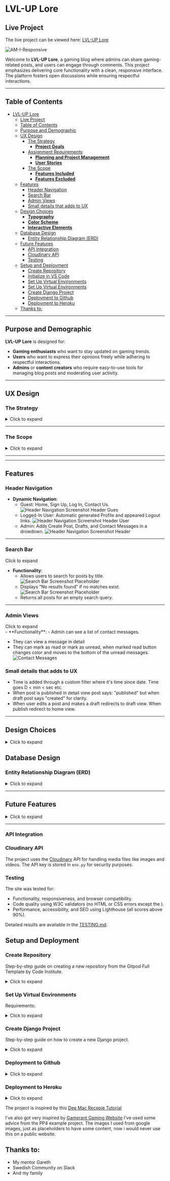 # LVL-UP Lore

## Live Project

The live project can be viewed here: [LVL-UP Lore](https://lvlup-lore-627e6743039a.herokuapp.com/)

![AM-I-Responsive](static/images/readme-files/am-i-responsive.png)

Welcome to **LVL-UP Lore**, a gaming blog where admins can share gaming-related posts, and users can engage through comments. This project emphasizes delivering core functionality with a clean, responsive interface. The platform fosters open discussions while ensuring respectful interactions.


---

## Table of Contents

- [LVL-UP Lore](#lvl-up-lore)
  - [Live Project](#live-project)
  - [Table of Contents](#table-of-contents)
  - [Purpose and Demographic](#purpose-and-demographic)
  - [UX Design](#ux-design)
    - [The Strategy](#the-strategy)
      - [**Project Goals**](#project-goals)
    - [Assignment Requirements](#assignment-requirements)
      - [**Planning and Project Management**](#planning-and-project-management)
      - [**User Stories**](#user-stories)
    - [The Scope](#the-scope)
      - [**Features Included**](#features-included)
      - [**Features Excluded**](#features-excluded)
  - [Features](#features)
    - [Header Navigation](#header-navigation)
    - [Search Bar](#search-bar)
    - [Admin Views](#admin-views)
    - [Small details that adds to UX](#small-details-that-adds-to-ux)
  - [Design Choices](#design-choices)
    - [**Typography**](#typography)
    - [**Color Scheme**](#color-scheme)
    - [**Interactive Elements**](#interactive-elements)
  - [Database Design](#database-design)
    - [Entity Relationship Diagram (ERD)](#entity-relationship-diagram-erd)
  - [Future Features](#future-features)
    - [API Integration](#api-integration)
    - [Cloudinary API](#cloudinary-api)
    - [Testing](#testing)
  - [Setup and Deployment](#setup-and-deployment)
    - [Create Repository](#create-repository)
    - [Initialize in VS Code](#initialize-in-vs-code)
    - [Set Up Virtual Environments](#set-up-virtual-environments)
    - [Set Up Virtual Environments](#set-up-virtual-environments-1)
    - [Create Django Project](#create-django-project)
    - [Deployment to Github](#deployment-to-github)
    - [Deployment to Heroku](#deployment-to-heroku)
  - [Thanks to:](#thanks-to)

---

## Purpose and Demographic

**LVL-UP Lore** is designed for:
- **Gaming enthusiasts** who want to stay updated on gaming trends.
- **Users** who want to express their opinions freely while adhering to respectful interactions.
- **Admins** or **content creators** who require easy-to-use tools for managing blog posts and moderating user activity.

---

## UX Design

### The Strategy

<details>
<summary>Click to expand</summary>

#### **Project Goals**
1. Build a platform where users can access gaming-related posts and interact with them.
2. Provide admins with tools for managing content effectively, including posts, comments, and feedback.
3. Deliver a responsive, visually appealing site for users across all devices.

### <a id="assignment-requirements">Assignment Requirements</a>
A detailed list of project requirements as outlined by the educational curriculum:
<details>
<summary>Click to expand</summary>
1. Functionality: Create a fully functional web application where users can suggest, select, and like bands.
2. User Authentication: Implement secure user registration and login capabilities.
3. Database Management: Design and utilize a database to store user data and band information.
4. Responsive Design: Ensure the website is responsive and accessible on all devices.
5. User Interface: Develop a clean and intuitive user interface using Bootstrap.
6. Project Documentation: Maintain comprehensive documentation of the development process and code.
7. Version Control: Use Git to manage the project repository, with consistent commits and clear commit messages.
8. Kanban Board: Set up and maintain a Kanban board for task management throughout the project duration.
</details>

#### **Planning and Project Management**
This project was managed using Agile principles, focusing on iterative development and continuous improvement. A Kanban board was used to track progress and organize tasks effectively.

- **Kanban Board**:
  The Kanban board was structured with the following columns:
  - **To Do**: Tasks not yet started.
  - **In Progress**: Tasks currently being worked on.
  - **Completed**: Finished tasks.

  ![Kanban Board Screenshot Placeholder](static/images/readme-files/kanban-board.png)

  View the live board here: [GitHub Project Board](https://github.com/users/andreasawenlof/projects/5).

#### **User Stories**
- **As a user**, I want to:
  - Browse gaming-related posts.
  - Comment on posts and edit or delete my own comments.
  - Search for posts based on their titles.
  - View user profiles, including my own.
- **As an admin**, I want to:
  - Create, edit, publish, or delete posts.
  - Moderate user comments and manage drafts.
  - Review and respond to inquiries from the contact form.

</details>

---

### The Scope

<details>
<summary>Click to expand</summary>

#### **Features Included**
1. **Header Navigation**:
   - Role-based links for guests, logged-in users, and admins.
   - Links include: Home, Profile, Login, Logout, and Contact Us.
   - Hamburger nav for smaller screens
   - ![Hamburger Nav](static/images/readme-files/gifs/nav-hamburger.gif)

2. **CRUD Operations**:
   - Admins can create, edit, delete, and manage drafts of posts.
  ![Draft and Publish](static/images/readme-files/gifs/draft-publish.gif)

3. **Comments**:
   - Users can add, edit, and delete their own comments.
  ![Crud Comments](static/images/readme-files/gifs/comment-crud.gif)
4. **Profiles**:
   - User profiles include bio and activity (e.g., posts they’ve commented on). Users can check other profiles.
  ![Profile View](static/images/readme-files/Header-profile.png)

5. **Search Bar**:
   - Users can search for posts by title, with instant results.

6. **Contact Form**:
   - Users can send inquiries directly to admins.
  ![Contact Form](static/images/readme-files/header-contactUs.png)

7. **Responsiveness**:
   - Fully functional on desktop, tablet, and mobile.

#### **Features Excluded**
1. Advanced search (e.g., by category, author, or post content).
2. Dark mode (planned for future implementation).
3. AJAX functionality for real-time search and comment updates.

</details>

---


---

## Features

### Header Navigation

- **Dynamic Navigation**:
  -  Guest: Home, Sign Up, Log In, Contact Us.
![Header Navigation Screenshot Header Gues](static/images/readme-files/header-not-logged-in.png)
  - Logged-In User: Automatic generated Profile and appeared Logout links.
![Header Navigation Screenshot Header User](static/images/readme-files/header-logged-not-staff.png)
  - Admin: Adds Create Post, Drafts, and Contact Messages in a drowdown.
![Header Navigation Screenshot Header](static/images/readme-files/Header-admin.png)

---

### Search Bar

<summary>Click to expand</summary>

- **Functionality**:
  - Allows users to search for posts by title.
![Search Bar Screenshot Placeholder](static/images/readme-files/Search-results.png)
  - Displays "No results found" if no matches exist.
![Search Bar Screenshot Placeholder](static/images/readme-files/Search-no-found.png)
  - Returns all posts for an empty search query.

---

### Admin Views

<summary>Click to expand</summary>
- **Functionality**:
  - Admin can see a list of contact messages.
  
  - They can view a message in detail
  - They can mark as read or mark as unread, when marked read button changes color and moves to the bottom of the unread messages. 
  ![Contact Messages](static/images/readme-files/gifs/contact-form-message.gif)


### Small details that adds to UX
- Time is added through a custom filter where it's time since date. Time goes D < min < sec etc. 
- When post is published in detail view post says: "published" but when draft post says "created" for clarity.
- When user edits a post and makes a draft redirects to draft view. When publish redirect to home view.
---

## Design Choices

<details>
<summary>Click to expand</summary>

### **Typography**
- **Roboto**: Used for body text for readability.
![Roboto](static/images/readme-files/main-font.png)

- **Press Start 2P**: Used for titles and headers to enhance visual hierarchy. The blockiness goes with a retro gamer feel.
![Press Start 2P](static/images/readme-files/title-font.png)

### **Color Scheme**

- **Primary Colors**: Neutral tones for backgrounds and text.
- **Accent Colors**: Green highlights for buttons and links.
![Design Choices Placeholder](static/images/readme-files/palette.png)

### **Interactive Elements**
- Hover effects on buttons and links.
![Hover Effects](static/images/readme-files/gifs/hover-fx.gif)
- Smooth transitions for modals (e.g., confirmations).
![Modal Logout](static/images/readme-files/gifs/modal-logout.gif)
- Message Success or Errors for better User Experience and clarity.
![Message section](static/images/readme-files/gifs/contact-form-message.gif)
- Comment counter that keep track of comments and when the counter is under 1 the comment window disappears. And when at least one comment is there the windows appears.
![Comment Section](static/images/readme-files/gifs/comment-section-update.gif)


</details>

## Database Design

### Entity Relationship Diagram (ERD)

<details>
<summary>Click to expand</summary>

The database includes:
1. **User**: Manages authentication and user details.
2. **Post**: Contains all blog post data.
3. **Comment**: Tracks user comments and links them to posts.
4. **Profile**: Stores user bios and avatars.

Due to time constraints, a visual ERD was not included. Below is a text-based representation of the database structure.

</details>

---

## Future Features

<details>
<summary>Click to expand</summary>

1. **Edit Profile**:
   - Allow users to update their bio and upload a custom avatar.
   - Enable a more personalized user experience.
   - This feature would include form validation for safe and secure profile updates.
2. **Dark Mode**: Automatic and manual toggle for light/dark themes.
3. **Advanced Search**: Filter posts by content, category, or author.
4. **AJAX Integration**: Real-time updates for search results and comments.

</details>

---
### <a id="api-integration">API Integration</a>
### Cloudinary API

The project uses the [Cloudinary](https://cloudinary.com/) API for handling media files like images and videos. The API key is stored in `env.py` for security purposes.


### Testing

The site was tested for:
- Functionality, responsiveness, and browser compatibility.
- Code quality using W3C validators (no HTML or CSS errors except the ).
- Performance, accessibility, and SEO using Lighthouse (all scores above 90%).

Detailed results are available in the [TESTING.md](TESTING.md).



## <a id="setup-and-deployment">Setup and Deployment</a>
### <a id="create-repository">Create Repository</a>
Step-by-step guide on creating a new repository from the Gitpod Full Template by Code Institute.
<details>
<summary>Click to expand</summary>

**Log in to GitHub:**
1. Open your web browser and navigate to GitHub.
2. If you are not already logged in, enter your GitHub username and password to log in.

**Access the Gitpod Full Template:**
1. Go directly to the Gitpod Full Template repository.

**Create a New Repository Using the Template:**
1. On the template repository page, look for the green button that says "Use this template". Click on this button.
2. You will be redirected to the "Create a new repository from gitpod-full-template" page.

**Configure Your New Repository:**
1. Repository name: Enter a name for your new repository.
2. Repository description (optional): Provide a brief description of your repository.
3. Privacy settings: Choose whether the repository should be Public (anyone can see this repository) or Private (you choose who can see this repository).
4. Leave the "Include all branches" checkbox unchecked if you just need the main branch; check it if you need all branches from the template.

**Create the Repository from the Template:**
1. Click the "Create repository from template" button to create your new repository with the contents of the Gitpod Full Template.

**Access Your New Repository:**
1. Once the repository is created, you will be redirected to your new repository page on GitHub.

### <a id="initialize-in-vs-code">Initialize in VS Code</a>

Clone in VSCode:
1. Open VSCode.
2. Press Ctrl + Shift + P (Cmd + Shift + P on macOS) to open the Command Palette.
3. Type Git: Clone and select it.
4. Paste the repository URL and press Enter.
5. Select a directory to save the repository on your local machine.
6. After cloning, a prompt will ask if you want to open the cloned repository. Click “Open”.

</details>

### <a id="set-up-virtual-environments">Set Up Virtual Environments</a>
Requirements:
<details>
<summary>Click to expand</summary>

**1. Python 3.x installed on your system.**

**Steps:**

**1. Open Your Command Line Interface:** This could be Terminal on macOS/Linux or Command Prompt on Windows.
**2. Navigate to Your Project Directory:** Enter `cd path/to/your/project` to move into your project directory.
**3. Create the Virtual Environment:**
  - On Windows, type `python -m venv .venv`
  - On macOS or Linux, type `python3 -m venv .venv`
  This command creates a folder named `.venv` in your project directory containing the virtual environment.
**4. Activate the Virtual Environment:**
  - On Windows, type `.venv\Scripts\activate`
  - On macOS or Linux, type `source .venv/bin/activate`
  Activation changes the shell to use the environment’s settings and packages.
**5. Install Dependencies:**
  Once the environment is activated, install any required packages using `pip install package-name`.
**6. Capture Installed Dependencies:**
  To create a `requirements.txt` file that lists all installed packages, use `pip freeze > requirements.txt`. This file can then be used to install all necessary packages into another environment or shared with other developers.
**7. Deactivate the Virtual Environment:**
  When finished, you can deactivate the environment by typing `deactivate`.

  ### Set Up Virtual Environments
For setting up a Python virtual environment, you can follow this guide: [Python Virtual Environments](https://docs.python.org/3/tutorial/venv.html).

  </details>

### <a id="create-django-project">Create Django Project</a>
Step-by-step guide on how to create a new Django project.
<details>
<summary>Click to expand</summary>

1. Install Django: Ensure you have Django installed on your system. If not, you can install it using pip:
  ```
  pip install django
  ```

2. Create a New Django Project: Use the django-admin command to create a new Django project. Replace `project_name` with the desired name for your project:
  ```
  django-admin startproject project_name
  ```

3. Navigate to the Project Directory: Change into the newly created project directory:
  ```
  cd project_name
  ```

4. Create a Virtual Environment (Optional): It's good practice to work within a virtual environment. You can create one using virtualenv:
  ```
  virtualenv venv
  ```

  Activate the virtual environment:
  - On Windows:
    ```
    venv\Scripts\activate
    ```
  - On Unix or MacOS:
    ```
    source venv/bin/activate
    ```

5. Initialize Git (Optional): If you're using version control with Git, initialize a new Git repository:
  ```
  git init
  ```

6. Create .gitignore File (Optional): Create a .gitignore file to specify which files and directories Git should ignore. Typically, this includes the `venv` directory, database files, and sensitive configuration files.

7. Set Up Environment Variables: Create an `env.py` file to store sensitive information like secret keys and API keys. Add this file to your `.gitignore` to prevent it from being pushed to your repository. An example `env.py` file might look like this:
  ```python
  import os

  os.environ.setdefault('SECRET_KEY', 'your_secret_key_here')
  os.environ.setdefault('DEBUG', 'True')
  ```

  Replace `'your_secret_key_here'` with a randomly generated secret key.

8. Configure Django Settings: Update the Django settings (`settings.py`) to use environment variables. For example, you can set the `SECRET_KEY` and `DEBUG` variables like this:
  ```python
  import os

  SECRET_KEY = os.environ.get('SECRET_KEY')
  DEBUG = os.environ.get('DEBUG') == 'True'
  ```

  Ensure to import `env` at the top of `settings.py` to load environment variables.

9. Run Migrations: If your project uses a database, apply initial migrations:
  ```
  python manage.py migrate
  ```

10. Start the Development Server: Finally, start the Django development server to verify that everything is set up correctly:
   ```
   python manage.py runserver
   ```

   Open a web browser and navigate to http://127.0.0.1:8000 to see your new Django project in action.

</details>


### <a id="deployment-to-github">Deployment to Github</a>

<details>
<summary>Click to expand</summary>
1. Add Files to Git: Navigate to your project directory in the terminal and add all your project files to the staging area by running:
  ```
  git add .
  ```

2. Commit Changes: Commit the staged files with a descriptive message to track changes. For example:
  ```
  git commit -m "Initial commit: Added Django project files"
  ```

3. Push to GitHub: Push your local repository to GitHub:
  ```
  git push
  ```
  </details>

### <a id="deployment-to-heroku">Deployment to Heroku</a>
<details>
<summary>Click to expand</summary>

The site was deployed to Heroku. The steps to deploy are as follows:

- Navigate to heroku and create an account
- Click the new button in the top right corner
- Select create new app
- Enter app name
- Select region and click create app
- Click the resources tab and search for Heroku Postgres
- Select hobby dev and continue
- Go to the settings tab and then click reveal config vars
- Add the following config vars:
  - SECRET_KEY: (Your secret key)
  - DATABASE_URL: (This should already exist with add on of postgres)
  - EMAIL_HOST_USER: (email address)
  - EMAIL_HOST_PASS: (email app password)
  - CLOUDINARY_URL: (cloudinary api url)
- Click the deploy tab
- Scroll down to Connect to GitHub and sign in / authorize when prompted
- In the search box, find the repositoy you want to deploy and click connect
- Scroll down to Manual deploy and choose the main branch
- Click deploy

The app should now be deployed.

 </details>

 The project is inspired by this [Dee Mac Recepie Tutorial](https://www.youtube.com/watch?v=sBjbty691eI&list=PLXuTq6OsqZjbCSfiLNb2f1FOs8viArjWy)

 I've also got very inspired by [Gamerant Gaming Website](https://gamerant.com/)
 I've used some advice from the PP4 example project. 
 The images I used from google images, just as placeholders to have some content, now i would never use this on a public website. 

 ## Thanks to:
 - My mentor Gareth
 - Swedish Community on Slack
 - And my family

